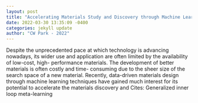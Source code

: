 ```yaml
--- 
layout: post 
title: "Accelerating Materials Study and Discovery through Machine Learning" 
date: 2022-03-30 13:35:09 -0400 
categories: jekyll update 
author: "CW Park - 2022" 
--- 
```

Despite the unprecedented pace at which technology is advancing nowadays, its wider use and application are often limited by the availability of low-cost, high- performance materials. The development of better materials is often costly and time- consuming due to the sheer size of the search space of a new material. Recently, data-driven materials design through machine learning techniques have gained much interest for its potential to accelerate the materials discovery and Cites: Generalized inner loop meta-learning